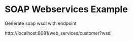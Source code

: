 # SOAP Webservices Example

Generate soap wsdl with endpoint

http://localhost:8081/web_services/customer?wsdl

